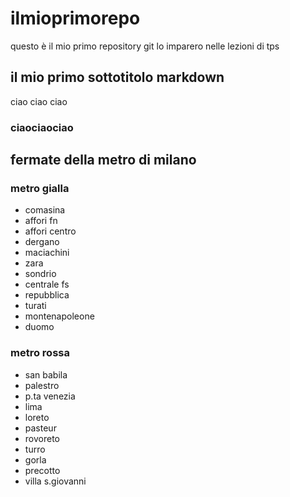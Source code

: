 # ilmioprimorepo
questo è il mio primo repository git lo imparero nelle lezioni di tps
## il mio primo sottotitolo markdown
ciao ciao ciao
### ciaociaociao
## fermate della metro di milano
### metro gialla 
- comasina
- affori fn
- affori centro
- dergano
- maciachini
- zara
- sondrio
- centrale fs
- repubblica
- turati
- montenapoleone
- duomo
### metro rossa
- san babila
- palestro
- p.ta venezia
- lima
- loreto
- pasteur
- rovoreto
- turro
- gorla
- precotto
- villa s.giovanni
